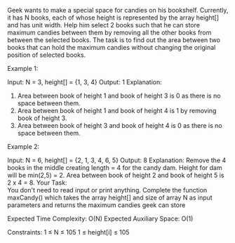 Geek wants to make a special space for candies on his bookshelf. Currently, it has N books, each of whose height is represented by the array height[] and has unit width.
Help him select 2 books such that he can store maximum candies between them by removing all the other books from between the selected books. The task is to find out the area between two books that can hold the maximum candies without changing the original position of selected books. 

Example 1:

Input: N = 3, height[] = {1, 3, 4}
Output: 1
Explanation:
1. Area between book of height 1 and book of 
height 3 is 0 as there is no space between 
them.
2. Area between book of height 1 and book of 
height 4 is 1 by removing book of height 3.
3. Area between book of height 3 and book of 
height 4 is 0 as there is no space between them.

Example 2:

Input: N = 6, height[] = {2, 1, 3, 4, 6, 5}
Output: 8
Explanation: Remove the 4 books in the middle 
creating length = 4 for the candy dam. Height 
for dam will be min(2,5) = 2. 
Area between book of height 2 and book 
of height 5 is 2 x 4 = 8.
Your Task:  
You don't need to read input or print anything. Complete the function maxCandy() which takes the array height[] and size of array N as input parameters and returns the maximum candies geek can store

Expected Time Complexity: O(N)
Expected Auxiliary Space: O(1)

Constraints:
1 ≤ N ≤ 105
1 ≤ height[i] ≤ 105
